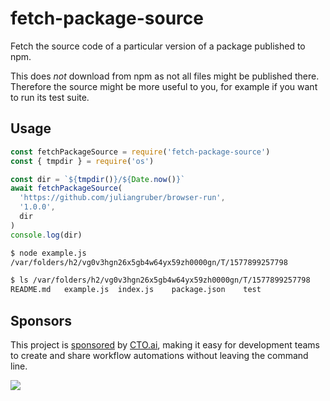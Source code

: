# fetch-package-source

Fetch the source code of a particular version of a package published to npm.

This does _not_ download from npm as not all files might be published there.
Therefore the source might be more useful to you, for example if you want
to run its test suite.

## Usage

```js
const fetchPackageSource = require('fetch-package-source')
const { tmpdir } = require('os')

const dir = `${tmpdir()}/${Date.now()}`
await fetchPackageSource(
  'https://github.com/juliangruber/browser-run',
  '1.0.0',
  dir
)
console.log(dir)
```

```bash
$ node example.js
/var/folders/h2/vg0v3hgn26x5gb4w64yx59zh0000gn/T/1577899257798

$ ls /var/folders/h2/vg0v3hgn26x5gb4w64yx59zh0000gn/T/1577899257798
README.md	example.js	index.js	package.json	test
```

## Sponsors

This project is [sponsored](https://github.com/sponsors/juliangruber) by
[CTO.ai](https://cto.ai/), making it easy for development teams to create and
share workflow automations without leaving the command line.

[![](https://apex-software.imgix.net/github/sponsors/cto.png)](https://cto.ai/)
